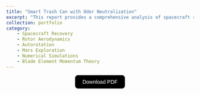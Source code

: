 ```yaml
---
title: "Smart Trash Can with Odor Neutralization"
excerpt: "This report provides a comprehensive analysis of spacecraft recovery systems, emphasising the aerodynamics of the rotor during autorotation. Subjects covered include parachute use in space missions, controlled thrust vector systems, and crucial part recovery for heavy-lift launchers. The study assesses the benefits and drawbacks of recovery methods and suggests a unique rotating wing design for secure landings. It emphasises Mars exploration, evaluates a spinning entry vehicle experimentally, and supports reusable parts. Numerical simulations, Prandtl tip loss functions, and blade element momentum theory are used to investigate aerodynamic characteristics. <br/><img src='/images/portfolio/karman_rotochute.png' style='display: block; margin-top: 20px; margin-left: auto; margin-right: auto; width: 70%; height: auto;'>"
collection: portfolio
category:
    - Spacecraft Recovery
    - Rotor Aerodynamics
    - Autorotation
    - Mars Exploration
    - Numerical Simulations
    - Blade Element Momentum Theory
---
```


<div style="display: flex; justify-content: center; align-items: center;">
  <a href="https://joaogaspar00.github.io/files/projects/pararotor recovery system design - joao gaspar - 96930 - peaer.pdf" target="_blank">
    <button style="
      padding: 10px 20px;
      font-size: 14px;
      background-color: black;
      color: white;
      border: none;
      border-radius: 8px;
      cursor: pointer;
      transition: background-color 0.3s;">
      Download PDF
    </button>
  </a>
</div>


